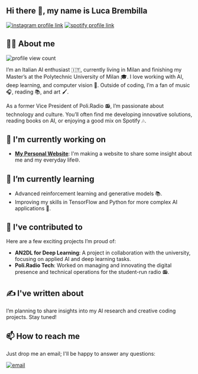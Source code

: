 ## Hi there 👋, my name is Luca Brembilla

[![instagram profile link](https://img.shields.io/badge/Instagram-E4405F?style=for-the-badge&logo=instagram&logoColor=white)](https://instagram.com/il_breee)
[![spotify profile link](https://img.shields.io/badge/Spotify-1ED760?&style=for-the-badge&logo=spotify&logoColor=white)](https://open.spotify.com/user/fdoaeu80pjusawfcenwkhnc27?si=2869b079d8f14f02)

## 🙋‍♂️ About me

![profile view count](https://komarev.com/ghpvc/?username=LucaBrembilla)

I’m an Italian AI enthusiast 🇮🇹, currently living in Milan and finishing my Master’s at the Polytechnic University of Milan 🎓. I love working with AI, deep learning, and computer vision 🤖. Outside of coding, I’m a fan of music 🎧, reading 📚, and art 🖌️.

As a former Vice President of Poli.Radio 📻, I’m passionate about technology and culture. You’ll often find me developing innovative solutions, reading books on AI, or enjoying a good mix on Spotify 🎶.

## 🔭 I'm currently working on
- [**My Personal Website**](https://lucabrembilla.dev): I'm making a website to share some insight about me and my everyday life🌐.


## 🌱 I’m currently learning
- Advanced reinforcement learning and generative models 📚.
- Improving my skills in TensorFlow and Python for more complex AI applications 🧠.

## 🔨 I've contributed to

Here are a few exciting projects I’m proud of:
- **AN2DL for Deep Learning**: A project in collaboration with the university, focusing on applied AI and deep learning tasks.
- **Poli.Radio Tech**: Worked on managing and innovating the digital presence and technical operations for the student-run radio 📻.

## ✍️ I've written about

I’m planning to share insights into my AI research and creative coding projects. Stay tuned!

## 📫 How to reach me

Just drop me an email; I'll be happy to answer any questions: 

[![email](https://img.shields.io/badge/Gmail-D14836?style=for-the-badge&logo=gmail&logoColor=white)](mailto:lucabrembillaa@gmail.com)



